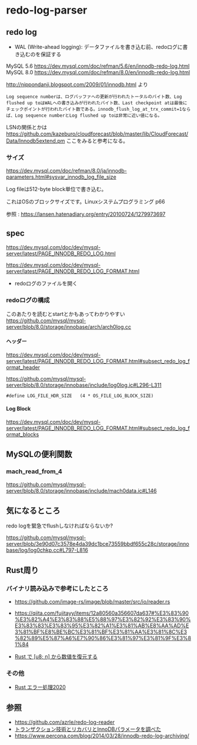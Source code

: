 # redo-log-parser

## redo log
* WAL (Write-ahead logging): データファイルを書き込む前、redoログに書き込むのを保証する

MySQL 5.6 https://dev.mysql.com/doc/refman/5.6/en/innodb-redo-log.html
MySQL 8.0 https://dev.mysql.com/doc/refman/8.0/en/innodb-redo-log.html

http://nippondanji.blogspot.com/2009/01/innodb.html より
```
Log sequence numberは、ログバッファへの更新が行われたトータルのバイト数、Log flushed up toはWALへの書き込みが行われたバイト数、Last checkpoint atは最後にチェックポイントが行われたバイト数である。innodb_flush_log_at_trx_commit=1ならば、Log sequence numberとLog flushed up toは非常に近い値になる。
```

LSNの関係とかは https://github.com/kazeburo/cloudforecast/blob/master/lib/CloudForecast/Data/Innodb5extend.pm ここをみると参考になる。

### サイズ
https://dev.mysql.com/doc/refman/8.0/ja/innodb-parameters.html#sysvar_innodb_log_file_size

Log fileは512-byte block単位で書き込む。

これはOSのブロックサイズです。Linuxシステムプログラミング p66

参照 : https://lansen.hatenadiary.org/entry/20100724/1279973697


## spec

https://dev.mysql.com/doc/dev/mysql-server/latest/PAGE_INNODB_REDO_LOG.html

https://dev.mysql.com/doc/dev/mysql-server/latest/PAGE_INNODB_REDO_LOG_FORMAT.html

* redoログのファイルを開く

### redoログの構成

このあたりを読むとstartとかもあってわかりやすい
https://github.com/mysql/mysql-server/blob/8.0/storage/innobase/arch/arch0log.cc

#### ヘッダー
https://dev.mysql.com/doc/dev/mysql-server/latest/PAGE_INNODB_REDO_LOG_FORMAT.html#subsect_redo_log_format_header

https://github.com/mysql/mysql-server/blob/8.0/storage/innobase/include/log0log.ic#L296-L311

```
#define LOG_FILE_HDR_SIZE   (4 * OS_FILE_LOG_BLOCK_SIZE)
```
#### Log Block
https://dev.mysql.com/doc/dev/mysql-server/latest/PAGE_INNODB_REDO_LOG_FORMAT.html#subsect_redo_log_format_blocks

## MySQLの便利関数
### mach_read_from_4
https://github.com/mysql/mysql-server/blob/8.0/storage/innobase/include/mach0data.ic#L146

## 気になるところ
redo logを緊急でflushしなければならないか?

https://github.com/mysql/mysql-server/blob/3e90d07c3578e4da39dc1bce73559bbdf655c28c/storage/innobase/log/log0chkp.cc#L797-L816


## Rust周り
### バイナリ読み込みで参考にしたところ
* https://github.com/image-rs/image/blob/master/src/io/reader.rs
* https://qiita.com/fujitayy/items/12a80560a356607da637#%E3%83%90%E3%82%A4%E3%83%88%E5%88%97%E3%82%92%E3%83%90%E3%83%83%E3%83%95%E3%82%A1%E3%81%AB%E8%AA%AD%E3%81%BF%E8%BE%BC%E3%81%BF%E3%81%AA%E3%81%8C%E3%82%89%E5%87%A6%E7%90%86%E3%81%97%E3%81%9F%E3%81%84

* [Rust で [u8; n] から数値を復元する](https://o296.com/2020/08/09/rust-integer-from-raw-byte.html)

### その他
* [Rust エラー処理2020](https://cha-shu00.hatenablog.com/entry/2020/12/08/060000)


## 参照
* https://github.com/azrle/redo-log-reader
* [トランザクション技術とリカバリとInnoDBパラメータを調べた](https://tanishiking24.hatenablog.com/entry/innodb-durability)
* https://www.percona.com/blog/2014/03/28/innodb-redo-log-archiving/
